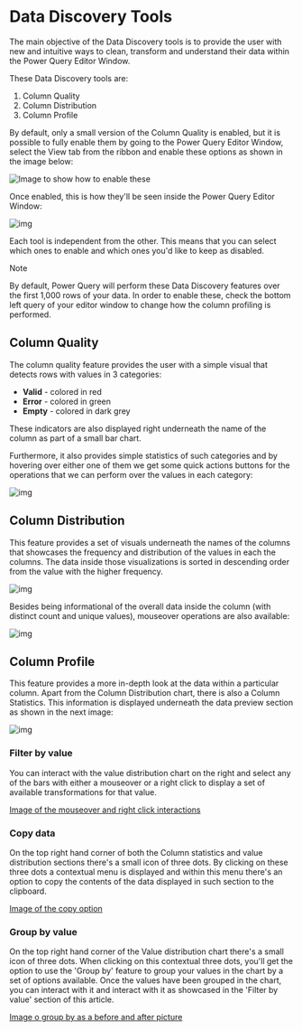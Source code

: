 # Data Discovery Tools

The main objective of the Data Discovery tools is to provide the user with new and intuitive ways to clean, transform and understand their data within the Power Query Editor Window.

These Data Discovery tools are:

1. Column Quality
2. Column Distribution
3. Column Profile

By default, only a small version of the Column Quality is enabled, but it is possible to fully enable them by going to the Power Query Editor Window, select the View tab from the ribbon and enable these options as shown in the image below:

![Image to show how to enable these](img.png)

Once enabled, this is how they'll be seen inside the Power Query Editor Window:

![img](https://350519-1085912-raikfcquaxqncofqfm.stackpathdns.com/wp-content/uploads/2019/08/080519_1345_DataProfili2.png)

Each tool is independent from the other. This means that you can select which ones to enable and which ones you'd like to keep as disabled.
>[!NOTE]
>By default, Power Query will perform these Data Discovery features over the first 1,000 rows of your data. In order to enable these, check the bottom left query of your editor window to change how the column profiling is performed.

## Column Quality

The column quality feature provides the user with a simple visual that detects rows with values in 3 categories:
* **Valid** - colored in red
* **Error** - colored in green
* **Empty** - colored in dark grey

These indicators are also displayed right underneath the name of the column as part of a small bar chart.

Furthermore, it also provides simple statistics of such categories and by hovering over either one of them we get some quick actions buttons for the operations that we can perform over the values in each category:

![img](https://350519-1085912-raikfcquaxqncofqfm.stackpathdns.com/wp-content/uploads/2019/08/080519_1345_DataProfili5.png)

## Column Distribution 

This feature provides a set of visuals underneath the names of the columns that showcases the frequency and distribution of the values in each the columns. The data inside those visualizations is sorted in descending order from the value with the higher frequency. 

![img](https://350519-1085912-raikfcquaxqncofqfm.stackpathdns.com/wp-content/uploads/2019/08/080519_1345_DataProfili8.png)

Besides being informational of the overall data inside the column (with distinct count and unique values), mouseover operations are also available:

![img](https://350519-1085912-raikfcquaxqncofqfm.stackpathdns.com/wp-content/uploads/2019/08/080519_1345_DataProfili9.png)

## Column Profile 

This feature provides a more in-depth look at the data within a particular column.  Apart from the Column Distribution chart, there is also a Column Statistics. This information is displayed underneath the data preview section as shown in the next image:

![img](https://350519-1085912-raikfcquaxqncofqfm.stackpathdns.com/wp-content/uploads/2019/08/080519_1345_DataProfili11.png)

### Filter by value

You can interact with the value distribution chart on the right and select any of the bars with either a mouseover or a right click to display a set of available transformations for that value.

[Image of the mouseover and right click interactions](image.png) 

### Copy data

On the top right hand corner of both the Column statistics and value distribution sections there's a small icon of three dots. By clicking on these three dots a contextual menu is displayed and within this menu there's an option to copy the contents of the data displayed in such section to the clipboard.

[Image of the copy option](image.png) 

### Group by value

On the top right hand corner of the Value distribution chart there's a small icon of three dots. When clicking on this contextual three dots, you'll get the option to use the 'Group by' feature to group your values in the chart by a set of options available. Once the values have been grouped in the chart, you can interact with it and interact with it as showcased in the 'Filter by value' section of this article.

[Image o group by as a before and after picture](image.png) 
